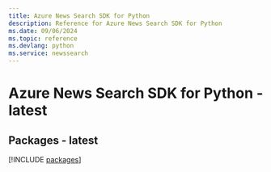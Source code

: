 ```yaml
---
title: Azure News Search SDK for Python
description: Reference for Azure News Search SDK for Python
ms.date: 09/06/2024
ms.topic: reference
ms.devlang: python
ms.service: newssearch
---
```

# Azure News Search SDK for Python - latest
## Packages - latest
[!INCLUDE [packages](news-search-index.md)]